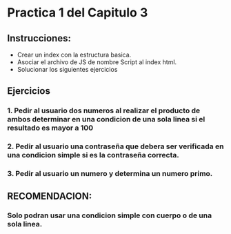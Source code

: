 # Practica 1 del Capitulo 3
## Instrucciones:
- Crear un index con la estructura basica.
- Asociar el archivo de JS de nombre Script al index html.
- Solucionar los siguientes ejercicios

## Ejercicios
### 1. Pedir al usuario dos numeros al realizar el producto de ambos determinar en una condicion de una sola linea si el resultado es mayor a 100
### 2. Pedir al usuario una contraseña que debera ser verificada en una condicion simple si es la contraseña correcta.
### 3. Pedir al usuario un numero y determina un numero primo.
## RECOMENDACION:
### Solo podran usar una condicion simple con cuerpo o de una sola linea.
